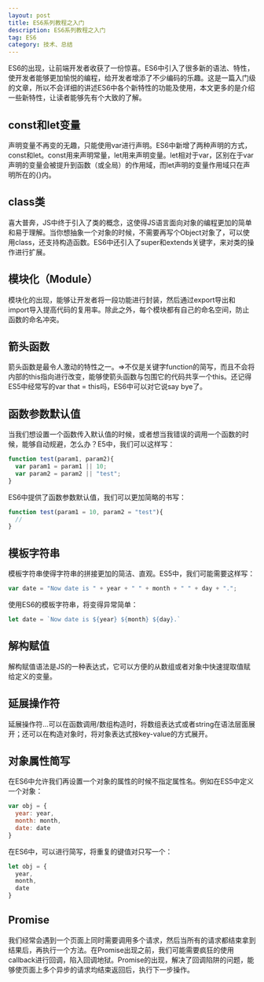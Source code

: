 ```yaml
---
layout: post
title: ES6系列教程之入门
description: ES6系列教程之入门
tag: ES6
category: 技术、总结
---
```

ES6的出现，让前端开发者收获了一份惊喜。ES6中引入了很多新的语法、特性，使开发者能够更加愉悦的编程，给开发者增添了不少编码的乐趣。这是一篇入门级的文章，所以不会详细的讲述ES6中各个新特性的功能及使用，本文更多的是介绍一些新特性，让读者能够先有个大致的了解。

## const和let变量

声明变量不再变的无趣，只能使用var进行声明。ES6中新增了两种声明的方式，const和let。const用来声明常量，let用来声明变量。let相对于var，区别在于var声明的变量会被提升到函数（或全局）的作用域，而let声明的变量作用域只在声明所在的{}内。

## class类

喜大普奔，JS中终于引入了类的概念，这使得JS语言面向对象的编程更加的简单和易于理解。当你想抽象一个对象的时候，不需要再写个Object对象了，可以使用class，还支持构造函数。ES6中还引入了super和extends关键字，来对类的操作进行扩展。

## 模块化（Module）

模块化的出现，能够让开发者将一段功能进行封装，然后通过export导出和import导入提高代码的复用率。除此之外，每个模块都有自己的命名空间，防止函数的命名冲突。

## 箭头函数

箭头函数是最令人激动的特性之一。=>不仅是关键字function的简写，而且不会将内部的this指向进行改变，能够使箭头函数与包围它的代码共享一个this。还记得ES5中经常写的var that = this吗，ES6中可以对它说say bye了。

## 函数参数默认值

当我们想设置一个函数传入默认值的时候，或者想当我错误的调用一个函数的时候，能够自动规避，怎么办？E5中，我们可以这样写：

```javascript
function test(param1, param2){
  var param1 = param1 || 10;
  var param2 = param2 || "test";
}
```

ES6中提供了函数参数默认值，我们可以更加简略的书写：

```javascript
function test(param1 = 10, param2 = "test"){
  //
}
```

## 模板字符串

模板字符串使得字符串的拼接更加的简洁、直观。ES5中，我们可能需要这样写：

```javascript
var date = "Now date is " + year + " " + month + " " + day + ".";
```

使用ES6的模板字符串，将变得异常简单：

```javascript
let date = `Now date is ${year} ${month} ${day}.`
```

## 解构赋值

解构赋值语法是JS的一种表达式，它可以方便的从数组或者对象中快速提取值赋给定义的变量。

## 延展操作符

延展操作符…可以在函数调用/数组构造时，将数组表达式或者string在语法层面展开；还可以在构造对象时，将对象表达式按key-value的方式展开。

## 对象属性简写

在ES6中允许我们再设置一个对象的属性的时候不指定属性名。例如在ES5中定义一个对象：

```javascript
var obj = {
  year: year,
  month: month,
  date: date
}
```

在ES6中，可以进行简写，将重复的键值对只写一个：

```javascript
let obj = {
  year,
  month,
  date
}
```

## Promise

我们经常会遇到一个页面上同时需要调用多个请求，然后当所有的请求都结束拿到结果后，再执行一个方法。在Promise出现之前，我们可能需要疯狂的使用callback进行回调，陷入回调地狱。Promise的出现，解决了回调陷阱的问题，能够使页面上多个异步的请求均结束返回后，执行下一步操作。